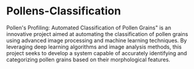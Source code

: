 # Pollens-Classification
Pollen's Profiling: Automated Classification of Pollen Grains" is an innovative project aimed at automating the classification of pollen grains using advanced image processing and machine learning techniques.
By leveraging deep learning algorithms and image analysis methods, this project seeks to develop a system capable of accurately identifying and categorizing pollen grains based on their morphological features.


